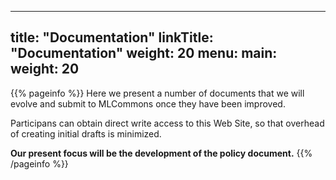 
---
title: "Documentation"
linkTitle: "Documentation"
weight: 20
menu:
  main:
    weight: 20
---

{{% pageinfo %}}
Here we present a number of documents that we will evolve and submit to MLCommons once they have been improved.

Participans can obtain direct write access to this Web Site, so that overhead of creating initial drafts is minimized.

**Our present focus will be the development of the policy document.**
{{% /pageinfo %}}


